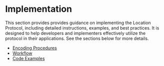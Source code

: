 # Implementation

This section provides provides guidance on implementing the Location Protocol, including detailed instructions, examples, and best practices. It is designed to help developers and implementers effectively utilize the protocol in their applications. See the sections below for more details.

- [Encoding Procedures](encoding.md)
- [Workflow](workflow.md)
- [Code Examples](examples.md)
